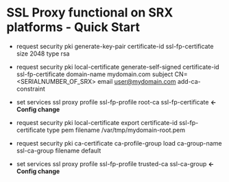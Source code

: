 # SSL Proxy functional on SRX platforms - Quick Start

* request security pki generate-key-pair certificate-id ssl-fp-certificate size 2048 type rsa

* request security pki local-certificate generate-self-signed certificate-id ssl-fp-certificate domain-name mydomain.com subject CN=<SERIALNUMBER_OF_SRX> email user@mydomain.com add-ca-constraint

* set services ssl proxy profile ssl-fp-profile root-ca ssl-fp-certificate      **<-Config change**

* request security pki local-certificate export certificate-id ssl-fp-certificate type pem filename /var/tmp/mydomain-root.pem

* request security pki ca-certificate ca-profile-group load ca-group-name ssl-ca-group filename default

* set services ssl proxy profile ssl-fp-profile trusted-ca ssl-ca-group         **<-Config change**
